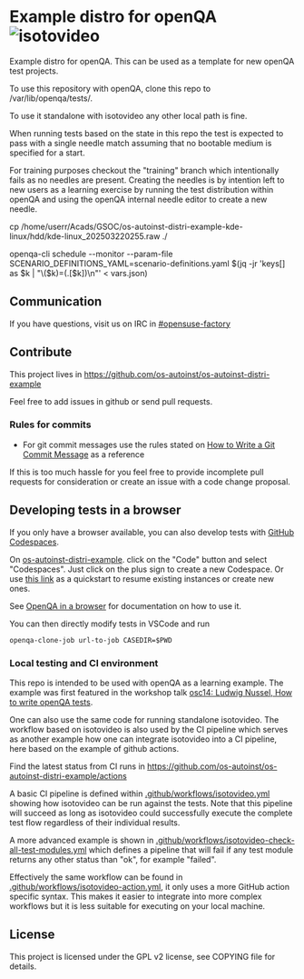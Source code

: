 # Example distro for openQA ![isotovideo](https://github.com/os-autoinst/os-autoinst-distri-example/workflows/isotovideo/badge.svg)

Example distro for openQA. This can be used as a template for new openQA test
projects.

To use this repository with openQA, clone this repo to
/var/lib/openqa/tests/<yourdistro>.

To use it standalone with isotovideo any other local path is fine.

When running tests based on the state in this repo the test is expected to
pass with a single needle match assuming that no bootable medium is specified
for a start.

For training purposes checkout the "training" branch which intentionally fails
as no needles are present. Creating the needles is by intention left to new
users as a learning exercise by running the test distribution within openQA
and using the openQA internal needle editor to create a new needle.

cp /home/userr/Acads/GSOC/os-autoinst-distri-example-kde-linux/hdd/kde-linux_202503220255.raw ./

openqa-cli schedule --monitor --param-file SCENARIO_DEFINITIONS_YAML=scenario-definitions.yaml $(jq -jr 'keys[] as $k | "\($k)=\(.[$k])\n"'  < vars.json)

## Communication

If you have questions, visit us on IRC in
[#opensuse-factory](irc://chat.freenode.net/opensuse-factory)


## Contribute

This project lives in
https://github.com/os-autoinst/os-autoinst-distri-example

Feel free to add issues in github or send pull requests.

### Rules for commits

* For git commit messages use the rules stated on
  [How to Write a Git Commit Message](http://chris.beams.io/posts/git-commit/)
  as a reference

If this is too much hassle for you feel free to provide incomplete pull
requests for consideration or create an issue with a code change proposal.

## Developing tests in a browser

If you only have a browser available, you can also develop tests with
[GitHub Codespaces](https://docs.github.com/en/codespaces).

On
[os-autoinst-distri-example](https://github.com/os-autoinst/os-autoinst-distri-example).
click on the "Code" button and select "Codespaces". Just click on the plus sign
to create a new Codespace. Or use
[this link](https://codespaces.new/os-autoinst/os-autoinst-distri-example?quickstart=1)
as a quickstart to resume existing instances or create new ones.

See [OpenQA in a browser](https://open.qa/docs/#_openqa_in_a_browser) for
documentation on how to use it.

You can then directly modify tests in VSCode and run
```
openqa-clone-job url-to-job CASEDIR=$PWD
```

### Local testing and CI environment

This repo is intended to be used with openQA as a learning example. The
example was first featured in the workshop talk [osc14: Ludwig Nussel, How to
write openQA tests](https://youtu.be/EM3XmaQXcLg).

One can also use the same code for running standalone isotovideo. The workflow
based on isotovideo is also used by the CI pipeline which serves as another
example how one can integrate isotovideo into a CI pipeline, here based on the
example of github actions.

Find the latest status from CI runs in
https://github.com/os-autoinst/os-autoinst-distri-example/actions

A basic CI pipeline is defined within
[.github/workflows/isotovideo.yml](.github/workflows/isotovideo.yml)
showing how isotovideo can be run against the tests. Note that this pipeline
will succeed as long as isotovideo could successfully execute the complete
test flow regardless of their individual results.

A more advanced example is shown in
[.github/workflows/isotovideo-check-all-test-modules.yml](.github/workflows/isotovideo-check-all-test-modules.yml)
which defines a pipeline that will fail if any test module returns any other
status than "ok", for example "failed".

Effectively the same workflow can be found in
[.github/workflows/isotovideo-action.yml](.github/workflows/isotovideo-action.yml),
it only uses a more GitHub action specific syntax. This makes it easier to
integrate into more complex workflows but it is less suitable for executing on
your local machine.

## License

This project is licensed under the GPL v2 license, see COPYING file for
details.
